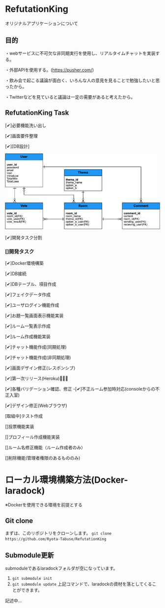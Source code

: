 # RefutationKing
オリジナルアプリケーションについて

## 目的
・webサービスに不可欠な非同期実行を使用し、リアルタイムチャットを実装する。

・外部APIを使用する。(https://pusher.com/)

・飲み会で起こる議論が面白く、いろんな人の意見を見ることで勉強したいと思ったから。

・Twitterなどを見ていると議論は一定の需要があると考えたから。

## RefutationKing Task
[✔︎]必要機能洗い出し

[✔︎]画面要件整理

[✔︎][DB設計]

![./doc/Entity%20Relationship%20Diagram.png](./doc/Entity%20Relationship%20Diagram.png)

[✔︎]開発タスク分割

### []開発タスク

  [✔︎]Docker環境構築

  [✔︎]DB接続

  [✔︎]DBテーブル、項目作成

  [✔︎]フェイクデータ作成

  [✔︎]ユーザログイン機能作成

  [✔︎]お題一覧画面表示機能実装

  [✔︎]ルーム一覧表示作成

  [✔︎]ルーム作成機能実装

  [✔︎]チャット機能作成(同期処理)

  [✔︎]チャット機能作成(非同期処理)

  [✔︎]画面デザイン修正(レスポンシブ)

  [✔︎]第一次リリース(Heroku)👏🥇🎉

  [✔︎]各種バリデーション確認、修正
  -[✔︎]不正ルーム参加時対応(consoleからの不正入室)

  [✔︎]デザイン修正(Webブラウザ)

  [取組中]テスト作成

  []投票機能実装

  []プロフィール作成機能実装

  []ルーム名修正機能（ルーム作成者のみ）

  []削除機能(管理者権限のあるもののみ)

# ローカル環境構築方法(Docker-laradock)
※Dockerを使用できる環境を前提とする

## Git clone
まずは、このリポジトリをクローンします。
`git clone https://github.com/Ryota-Tabuse/RefutationKing`

## Submodule更新
submoduleであるlaradockフォルダが空になっています。
1. `git submodule init`
2. `git submodule update`
上記コマンドで、laradockの資材を落としてくることができます。

記述中...
